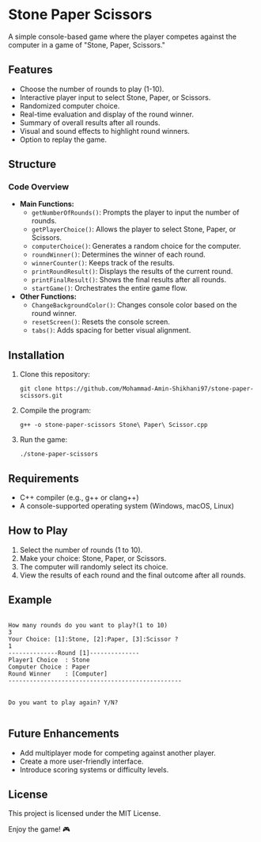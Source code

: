 <h1>Stone Paper Scissors</h1>

<p>A simple console-based game where the player competes against the computer in a game of "Stone, Paper, Scissors."</p>

<h2>Features</h2>
<ul>
  <li>Choose the number of rounds to play (1-10).</li>
  <li>Interactive player input to select Stone, Paper, or Scissors.</li>
  <li>Randomized computer choice.</li>
  <li>Real-time evaluation and display of the round winner.</li>
  <li>Summary of overall results after all rounds.</li>
  <li>Visual and sound effects to highlight round winners.</li>
  <li>Option to replay the game.</li>
</ul>

<h2>Structure</h2>
<h3>Code Overview</h3>
<ul>
  <li><strong>Main Functions:</strong>
    <ul>
      <li><code>getNumberOfRounds()</code>: Prompts the player to input the number of rounds.</li>
      <li><code>getPlayerChoice()</code>: Allows the player to select Stone, Paper, or Scissors.</li>
      <li><code>computerChoice()</code>: Generates a random choice for the computer.</li>
      <li><code>roundWinner()</code>: Determines the winner of each round.</li>
      <li><code>winnerCounter()</code>: Keeps track of the results.</li>
      <li><code>printRoundResult()</code>: Displays the results of the current round.</li>
      <li><code>printFinalResult()</code>: Shows the final results after all rounds.</li>
      <li><code>startGame()</code>: Orchestrates the entire game flow.</li>
    </ul>
  </li>
  <li><strong>Other Functions:</strong>
    <ul>
      <li><code>ChangeBackgroundColor()</code>: Changes console color based on the round winner.</li>
      <li><code>resetScreen()</code>: Resets the console screen.</li>
      <li><code>tabs()</code>: Adds spacing for better visual alignment.</li>
    </ul>
  </li>
</ul>

<h2>Installation</h2>
<ol>
  <li>Clone this repository:
    <pre><code>git clone https://github.com/Mohammad-Amin-Shikhani97/stone-paper-scissors.git</code></pre>
  </li>
  <li>Compile the program:
    <pre><code>g++ -o stone-paper-scissors Stone\ Paper\ Scissor.cpp</code></pre>
  </li>
  <li>Run the game:
    <pre><code>./stone-paper-scissors</code></pre>
  </li>
</ol>

<h2>Requirements</h2>
<ul>
  <li>C++ compiler (e.g., g++ or clang++)</li>
  <li>A console-supported operating system (Windows, macOS, Linux)</li>
</ul>

<h2>How to Play</h2>
<ol>
  <li>Select the number of rounds (1 to 10).</li>
  <li>Make your choice: Stone, Paper, or Scissors.</li>
  <li>The computer will randomly select its choice.</li>
  <li>View the results of each round and the final outcome after all rounds.</li>
</ol>

<h2>Example</h2>
<pre>
<code>
How many rounds do you want to play?(1 to 10)
3
Your Choice: [1]:Stone, [2]:Paper, [3]:Scissor ?
1
--------------Round [1]--------------
Player1 Choice	: Stone
Computer Choice	: Paper
Round Winner	: [Computer]
-------------------------------------------------

Do you want to play again? Y/N?
</code>
</pre>

<h2>Future Enhancements</h2>
<ul>
  <li>Add multiplayer mode for competing against another player.</li>
  <li>Create a more user-friendly interface.</li>
  <li>Introduce scoring systems or difficulty levels.</li>
</ul>

<h2>License</h2>
<p>This project is licensed under the MIT License.</p>

<p>Enjoy the game! 🎮</p>
